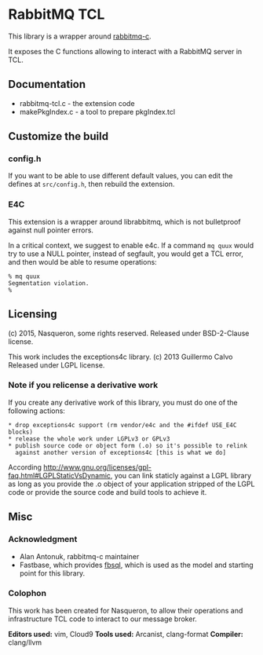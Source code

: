 # RabbitMQ TCL

This library is a wrapper around [rabbitmq-c](https://github.com/alanxz/rabbitmq-c).

It exposes the C functions allowing to interact with a RabbitMQ server in TCL.

## Documentation

* rabbitmq-tcl.c - the extension code
* makePkgIndex.c - a tool to prepare pkgIndex.tcl

## Customize the build

### config.h

If you want to be able to use different default values, you can edit the defines
at `src/config.h`, then rebuild the extension.

### E4C

This extension is a wrapper around librabbitmq, which is not bulletproof against
null pointer errors.

In a critical context, we suggest to enable e4c. If a command `mq quux` would
try to use a NULL pointer, instead of segfault, you would get a TCL error,
and then would be able to resume operations:

```
% mq quux
Segmentation violation.
%
```

## Licensing

(c) 2015, Nasqueron, some rights reserved.
Released under BSD-2-Clause license.

This work includes the exceptions4c library.
(c) 2013 Guillermo Calvo
Released under LGPL license.

### Note if you relicense a derivative work

If you create any derivative work of this library, you must do one of the
following actions:

    * drop exceptions4c support (rm vendor/e4c and the #ifdef USE_E4C blocks)
    * release the whole work under LGPLv3 or GPLv3
    * publish source code or object form (.o) so it's possible to relink
      against another version of exceptions4c [this is what we do]

According http://www.gnu.org/licenses/gpl-faq.html#LGPLStaticVsDynamic, you can
link staticly against a LGPL library as long as you provide the .o object of
your application stripped of the LGPL code or provide the source code and build
tools to achieve it.

## Misc

### Acknowledgment

* Alan Antonuk, rabbitmq-c maintainer
* Fastbase, which provides [fbsql](http://www.fastbase.co.nz/fbsql/fbsql.c),
  which is used as the model and starting point for this library.

### Colophon

This work has been created for Nasqueron, to allow their operations and
infrastructure TCL code to interact to our message broker.

**Editors used:** vim, Cloud9
**Tools used:** Arcanist, clang-format
**Compiler:** clang/llvm
